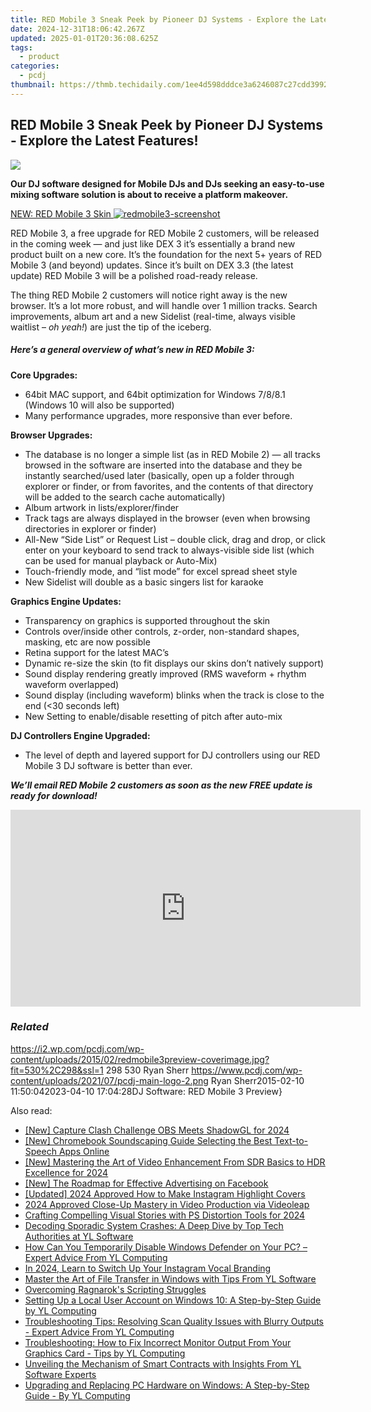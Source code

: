 ```yaml
---
title: RED Mobile 3 Sneak Peek by Pioneer DJ Systems - Explore the Latest Features!
date: 2024-12-31T18:06:42.267Z
updated: 2025-01-01T20:36:08.625Z
tags:
  - product
categories:
  - pcdj
thumbnail: https://thmb.techidaily.com/1ee4d598dddce3a6246087c27cdd3992445e17b0d9a8038ff04440aee38e00e3.jpg
---
```


## RED Mobile 3 Sneak Peek by Pioneer DJ Systems - Explore the Latest Features!

[![](https://i2.wp.com/pcdj.com/wp-content/uploads/2015/02/redmobile3preview-coverimage.jpg?resize=530%2C298&ssl=1)](https://i2.wp.com/pcdj.com/wp-content/uploads/2015/02/redmobile3preview-coverimage.jpg?fit=530%2C298&ssl=1 "redmobile3preview-coverimage")

**Our DJ software designed for Mobile DJs and DJs seeking an easy-to-use mixing software solution is about to receive a platform makeover.**

[NEW: RED Mobile 3 Skin ![](https://i0.wp.com/pcdj.com/wp-content/uploads/2015/02/redmobile3-screenshot.jpg?fit=300%2C169&ssl=1 "redmobile3-screenshot")](https://i0.wp.com/pcdj.com/wp-content/uploads/2015/02/redmobile3-screenshot.jpg?fit=1030%2C579&ssl=1)

RED Mobile 3, a free upgrade for RED Mobile 2 customers, will be released in the coming week — and just like DEX 3 it’s essentially a brand new product built on a new core. It’s the foundation for the next 5+ years of RED Mobile 3 (and beyond) updates. Since it’s built on DEX 3.3 (the latest update) RED Mobile 3 will be a polished road-ready release.

The thing RED Mobile 2 customers will notice right away is the new browser. It’s a lot more robust, and will handle over 1 million tracks. Search improvements, album art and a new Sidelist (real-time, always visible waitlist – _oh yeah!_) are just the tip of the iceberg.

##### Here’s a general overview of what’s new in RED Mobile 3:

**Core Upgrades:**

* 64bit MAC support, and 64bit optimization for Windows 7/8/8.1 (Windows 10 will also be supported)
* Many performance upgrades, more responsive than ever before.

**Browser Upgrades:**

* The database is no longer a simple list (as in RED Mobile 2) — all tracks browsed in the software are inserted into the database and they be instantly searched/used later (basically, open up a folder through explorer or finder, or from favorites, and the contents of that directory will be added to the search cache automatically)
* Album artwork in lists/explorer/finder
* Track tags are always displayed in the browser (even when browsing directories in explorer or finder)
* All-New “Side List” or Request List – double click, drag and drop, or click enter on your keyboard to send track to always-visible side list (which can be used for manual playback or Auto-Mix)
* Touch-friendly mode, and “list mode” for excel spread sheet style
* New Sidelist will double as a basic singers list for karaoke

**Graphics Engine Updates:**

* Transparency on graphics is supported throughout the skin
* Controls over/inside other controls, z-order, non-standard shapes, masking, etc are now possible
* Retina support for the latest MAC’s
* Dynamic re-size the skin (to fit displays our skins don’t natively support)
* Sound display rendering greatly improved (RMS waveform + rhythm waveform overlapped)
* Sound display (including waveform) blinks when the track is close to the end (<30 seconds left)
* New Setting to enable/disable resetting of pitch after auto-mix

**DJ Controllers Engine Upgraded:**

* The level of depth and layered support for DJ controllers using our RED Mobile 3 DJ software is better than ever.

_**We’ll email RED Mobile 2 customers as soon as the new FREE update is ready for download!**_

<!-- affiliate ads begin -->
<iframe width="560" height="315" src="https://www.youtube.com/embed/ZblaBc-v2vs?si=CKW1gJwXQT2vZJYo" title="YouTube video player" frameborder="0" allow="accelerometer; autoplay; clipboard-write; encrypted-media; gyroscope; picture-in-picture; web-share" referrerpolicy="strict-origin-when-cross-origin" allowfullscreen></iframe>
<!-- affiliate ads end -->

### _Related_

https://i2.wp.com/pcdj.com/wp-content/uploads/2015/02/redmobile3preview-coverimage.jpg?fit=530%2C298&ssl=1 298 530 Ryan Sherr https://www.pcdj.com/wp-content/uploads/2021/07/pcdj-main-logo-2.png Ryan Sherr2015-02-10 11:50:042023-04-10 17:04:28DJ Software: RED Mobile 3 Preview}

<ins class="adsbygoogle"
     style="display:block"
     data-ad-format="autorelaxed"
     data-ad-client="ca-pub-7571918770474297"
     data-ad-slot="1223367746"></ins>

<ins class="adsbygoogle"
     style="display:block"
     data-ad-client="ca-pub-7571918770474297"
     data-ad-slot="8358498916"
     data-ad-format="auto"
     data-full-width-responsive="true"></ins>

<span class="atpl-alsoreadstyle">Also read:</span>
<div><ul>
<li><a href="https://screen-recording.techidaily.com/new-capture-clash-challenge-obs-meets-shadowgl-for-2024/"><u>[New] Capture Clash Challenge OBS Meets ShadowGL for 2024</u></a></li>
<li><a href="https://extra-hints.techidaily.com/new-chromebook-soundscaping-guide-selecting-the-best-text-to-speech-apps-online/"><u>[New] Chromebook Soundscaping Guide Selecting the Best Text-to-Speech Apps Online</u></a></li>
<li><a href="https://fox-info.techidaily.com/new-mastering-the-art-of-video-enhancement-from-sdr-basics-to-hdr-excellence-for-2024/"><u>[New] Mastering the Art of Video Enhancement From SDR Basics to HDR Excellence for 2024</u></a></li>
<li><a href="https://facebook-video-content.techidaily.com/new-the-roadmap-for-effective-advertising-on-facebook/"><u>[New] The Roadmap for Effective Advertising on Facebook</u></a></li>
<li><a href="https://instagram-videos.techidaily.com/updated-2024-approved-how-to-make-instagram-highlight-covers/"><u>[Updated] 2024 Approved How to Make Instagram Highlight Covers</u></a></li>
<li><a href="https://extra-lessons.techidaily.com/2024-approved-close-up-mastery-in-video-production-via-videoleap/"><u>2024 Approved Close-Up Mastery in Video Production via Videoleap</u></a></li>
<li><a href="https://extra-information.techidaily.com/crafting-compelling-visual-stories-with-ps-distortion-tools-for-2024/"><u>Crafting Compelling Visual Stories with PS Distortion Tools for 2024</u></a></li>
<li><a href="https://discover-amazing.techidaily.com/decoding-sporadic-system-crashes-a-deep-dive-by-top-tech-authorities-at-yl-software/"><u>Decoding Sporadic System Crashes: A Deep Dive by Top Tech Authorities at YL Software</u></a></li>
<li><a href="https://discover-amazing.techidaily.com/how-can-you-temporarily-disable-windows-defender-on-your-pc-expert-advice-from-yl-computing/"><u>How Can You Temporarily Disable Windows Defender on Your PC? – Expert Advice From YL Computing</u></a></li>
<li><a href="https://instagram-videos.techidaily.com/in-2024-learn-to-switch-up-your-instagram-vocal-branding/"><u>In 2024, Learn to Switch Up Your Instagram Vocal Branding</u></a></li>
<li><a href="https://discover-amazing.techidaily.com/master-the-art-of-file-transfer-in-windows-with-tips-from-yl-software/"><u>Master the Art of File Transfer in Windows with Tips From YL Software</u></a></li>
<li><a href="https://win11.techidaily.com/overcoming-ragnaroks-scripting-struggles/"><u>Overcoming Ragnarok's Scripting Struggles</u></a></li>
<li><a href="https://discover-amazing.techidaily.com/setting-up-a-local-user-account-on-windows-10-a-step-by-step-guide-by-yl-computing/"><u>Setting Up a Local User Account on Windows 10: A Step-by-Step Guide by YL Computing</u></a></li>
<li><a href="https://discover-amazing.techidaily.com/troubleshooting-tips-resolving-scan-quality-issues-with-blurry-outputs-expert-advice-from-yl-computing/"><u>Troubleshooting Tips: Resolving Scan Quality Issues with Blurry Outputs - Expert Advice From YL Computing</u></a></li>
<li><a href="https://discover-amazing.techidaily.com/troubleshooting-how-to-fix-incorrect-monitor-output-from-your-graphics-card-tips-by-yl-computing/"><u>Troubleshooting: How to Fix Incorrect Monitor Output From Your Graphics Card - Tips by YL Computing</u></a></li>
<li><a href="https://discover-amazing.techidaily.com/unveiling-the-mechanism-of-smart-contracts-with-insights-from-yl-software-experts/"><u>Unveiling the Mechanism of Smart Contracts with Insights From YL Software Experts</u></a></li>
<li><a href="https://discover-amazing.techidaily.com/upgrading-and-replacing-pc-hardware-on-windows-a-step-by-step-guide-by-yl-computing/"><u>Upgrading and Replacing PC Hardware on Windows: A Step-by-Step Guide - By YL Computing</u></a></li>
</ul></div>

